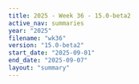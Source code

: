```yaml
---
title: 2025 - Week 36 - 15.0-beta2
active_nav: summaries
year: "2025"
filename: "wk36"
version: "15.0-beta2"
start_date: "2025-09-01"
end_date: "2025-09-07"
layout: "summary"
---
```

